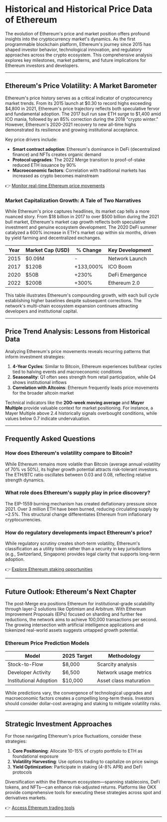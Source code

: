 # Historical and Historical Price Data of Ethereum

The evolution of Ethereum's price and market position offers profound insights into the cryptocurrency market's dynamics. As the first programmable blockchain platform, Ethereum's journey since 2015 has shaped investor behavior, technological innovation, and regulatory approaches across the crypto ecosystem. This comprehensive analysis explores key milestones, market patterns, and future implications for Ethereum investors and developers.

---

## Ethereum's Price Volatility: A Market Barometer

Ethereum's price history serves as a critical indicator of cryptocurrency market trends. From its 2015 launch at $0.30 to record highs exceeding $4,800 in 2021, Ethereum's price trajectory reflects both speculative fervor and fundamental adoption. The 2017 bull run saw ETH surge to $1,400 amid ICO mania, followed by an 85% correction during the 2018 "crypto winter." However, Ethereum's 2020-2021 recovery to new all-time highs demonstrated its resilience and growing institutional acceptance.

Key price drivers include:
- **Smart contract adoption**: Ethereum's dominance in DeFi (decentralized finance) and NFTs creates organic demand
- **Protocol upgrades**: The 2022 Merge transition to proof-of-stake reduced ETH issuance by 90%
- **Macroeconomic factors**: Correlation with traditional markets has increased as crypto becomes mainstream

👉 [Monitor real-time Ethereum price movements](https://bit.ly/okx-bonus)

### Market Capitalization Growth: A Tale of Two Narratives

While Ethereum's price captures headlines, its market cap tells a more nuanced story. From $18 billion in 2017 to over $500 billion during the 2021 bull market, Ethereum's market cap growth reflects both speculative investment and genuine ecosystem development. The 2020 DeFi summer catalyzed a 600% increase in ETH's market cap within six months, driven by yield farming and decentralized exchanges.

| Year | Market Cap (USD) | % Change | Key Development |
|------|------------------|----------|-----------------|
| 2015 | $0.09M           | -        | Network Launch  |
| 2017 | $120B            | +133,000%| ICO Boom        |
| 2020 | $50B             | +230%    | DeFi Emergence  |
| 2022 | $200B            | +300%    | Ethereum 2.0    |

This table illustrates Ethereum's compounding growth, with each bull cycle establishing higher baselines despite subsequent corrections. The network's multi-chain ecosystem expansion continues attracting developers and institutional capital.

---

## Price Trend Analysis: Lessons from Historical Data

Analyzing Ethereum's price movements reveals recurring patterns that inform investment strategies:

1. **4-Year Cycles**: Similar to Bitcoin, Ethereum experiences bull/bear cycles tied to halving events and macroeconomic conditions
2. **Seasonality**: Q1 often sees strength from retail participation, while Q4 shows institutional inflows
3. **Correlation with Altcoins**: Ethereum frequently leads price movements for the broader altcoin market

Technical indicators like the **200-week moving average** and **Mayer Multiple** provide valuable context for market positioning. For instance, a Mayer Multiple above 2.4 historically signals overbought conditions, while values below 0.7 indicate undervaluation.

---

## Frequently Asked Questions

### How does Ethereum's volatility compare to Bitcoin?
While Ethereum remains more volatile than Bitcoin (average annual volatility of 70% vs 50%), its higher growth potential attracts risk-tolerant investors. The ETH/BTC ratio oscillates between 0.03 and 0.08, reflecting relative strength dynamics.

### What role does Ethereum's supply play in price discovery?
The EIP-1559 burning mechanism has created deflationary pressure since 2021. Over 3 million ETH have been burned, reducing circulating supply by ~2.5%. This structural change differentiates Ethereum from inflationary cryptocurrencies.

### How do regulatory developments impact Ethereum's price?
While regulatory scrutiny creates short-term volatility, Ethereum's classification as a utility token rather than a security in key jurisdictions (e.g., Switzerland, Singapore) provides legal clarity that supports long-term adoption.

👉 [Explore Ethereum staking opportunities](https://bit.ly/okx-bonus)

---

## Future Outlook: Ethereum's Next Chapter

The post-Merge era positions Ethereum for institutional-grade scalability through layer-2 solutions like Optimism and Arbitrum. With Ethereum Improvement Proposals (EIPs) focused on sharding and further fee reductions, the network aims to achieve 100,000 transactions per second. The growing intersection with artificial intelligence applications and tokenized real-world assets suggests untapped growth potential.

### Ethereum Price Prediction Models

| Model       | 2025 Target | Methodology                  |
|-------------|-------------|------------------------------|
| Stock-to-Flow | $8,000      | Scarcity analysis            |
| Developer Activity | $6,500   | Network usage metrics        |
| Institutional Adoption | $10,000 | Asset class maturation       |

While predictions vary, the convergence of technological upgrades and macroeconomic factors creates a compelling long-term thesis. Investors should consider dollar-cost averaging and staking to mitigate volatility risks.

---

## Strategic Investment Approaches

For those navigating Ethereum's price fluctuations, consider these strategies:

1. **Core Positioning**: Allocate 10-15% of crypto portfolio to ETH as foundational exposure
2. **Volatility Harvesting**: Use options trading to capitalize on price swings
3. **Yield Optimization**: Participate in staking (4-8% APR) and DeFi protocols

Diversification within the Ethereum ecosystem—spanning stablecoins, DeFi tokens, and NFTs—can enhance risk-adjusted returns. Platforms like OKX provide comprehensive tools for executing these strategies across spot and derivatives markets.

👉 [Access Ethereum trading tools](https://bit.ly/okx-bonus)

---
